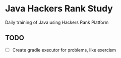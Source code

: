 # Java Hackers Rank Study
Daily training of Java using Hackers Rank Platform

## TODO

- [ ] Create gradle executor for problems, like exercism
